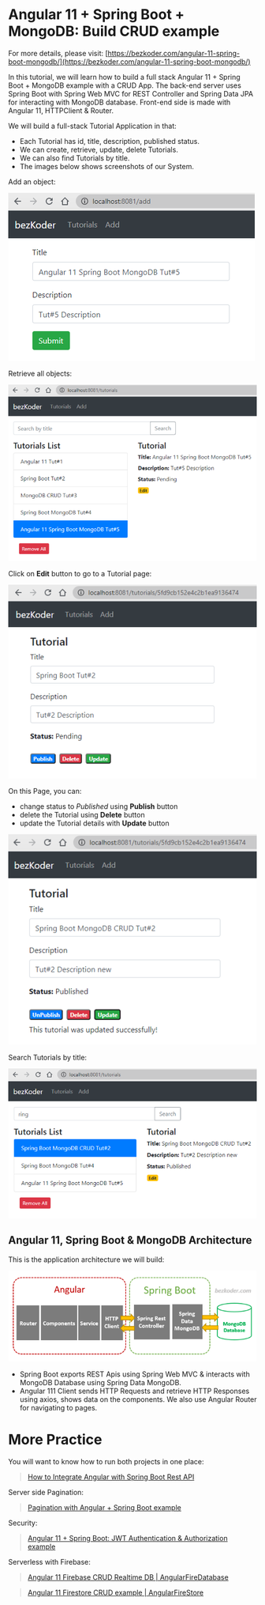 # Angular 11 + Spring Boot + MongoDB: Build CRUD example

For more details, please visit:
[https://bezkoder.com/angular-11-spring-boot-mongodb/](https://bezkoder.com/angular-11-spring-boot-mongodb/)

In this tutorial, we will learn how to build a full stack Angular 11 + Spring Boot + MongoDB example with a CRUD App. The back-end server uses Spring Boot with Spring Web MVC for REST Controller and Spring Data JPA for interacting with MongoDB database. Front-end side is made with Angular 11, HTTPClient & Router.

We will build a full-stack Tutorial Application in that:

- Each Tutorial has id, title, description, published status.
- We can create, retrieve, update, delete Tutorials.
- We can also find Tutorials by title.
- The images below shows screenshots of our System.

Add an object:

![angular-11-spring-boot-mongodb-example-crud-create-tutorial](angular-11-spring-boot-mongodb-example-crud-create-tutorial.png)

Retrieve all objects:

![angular-11-spring-boot-mongodb-example-crud-retrieve-all-tutorial](angular-11-spring-boot-mongodb-example-crud-retrieve-all-tutorial.png)

Click on **Edit** button to go to a Tutorial page:

![angular-11-spring-boot-mongodb-example-crud-retrieve-one-tutorial](angular-11-spring-boot-mongodb-example-crud-retrieve-one-tutorial.png)

On this Page, you can:

- change status to *Published* using **Publish** button
- delete the Tutorial using **Delete** button
- update the Tutorial details with **Update** button

![angular-11-spring-boot-mongodb-example-crud-update-tutorial](angular-11-spring-boot-mongodb-example-crud-update-tutorial.png)

Search Tutorials by title:

![angular-11-spring-boot-mongodb-example-crud-search-tutorial](angular-11-spring-boot-mongodb-example-crud-search-tutorial.png)

## Angular 11, Spring Boot & MongoDB Architecture
This is the application architecture we will build:

![angular-11-spring-boot-mongodb-example-crud-architecture](angular-11-spring-boot-mongodb-example-crud-architecture.png)

- Spring Boot exports REST Apis using Spring Web MVC & interacts with MongoDB Database using Spring Data MongoDB.
- Angular 111 Client sends HTTP Requests and retrieve HTTP Responses using axios, shows data on the components. We also use Angular Router for navigating to pages.

# More Practice

You will want to know how to run both projects in one place:
> [How to Integrate Angular with Spring Boot Rest API](https://bezkoder.com/integrate-angular-spring-boot/)

Server side Pagination:
> [Pagination with Angular + Spring Boot example](https://bezkoder.com/pagination-angular-10-spring-boot/)

Security:
> [Angular 11 + Spring Boot: JWT Authentication & Authorization example](https://bezkoder.com/angular-11-spring-boot-jwt-auth/)

Serverless with Firebase:
> [Angular 11 Firebase CRUD Realtime DB | AngularFireDatabase](https://bezkoder.com/angular-11-firebase-crud/)

> [Angular 11 Firestore CRUD example | AngularFireStore](https://bezkoder.com/angular-11-firestore-crud-angularfirestore/)
